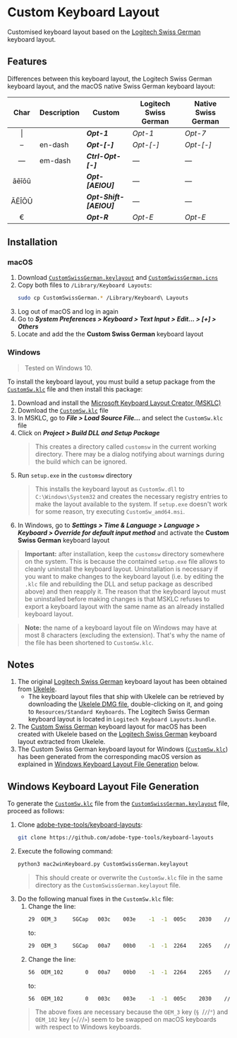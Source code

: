 # Custom Keyboard Layout

Customised keyboard layout based on the [Logitech Swiss German](LogitechSwissGerman.keylayout) keyboard layout.

## Features

Differences between this keyboard layout, the Logitech Swiss German keyboard layout, and the macOS native Swiss German keyboard layout:

| Char  | Description | Custom                  | Logitech Swiss German | Native Swiss German |
|:-----:|-------------|-------------------------|-----------------------|---------------------|
| \|    |             | _**Opt-1**_             | _Opt-1_               | _Opt-7_             |
| –     | en-dash     | _**Opt-[-]**_           | _Opt-[-]_             | _Opt-[-]_           |
| —     | em-dash     | _**Ctrl-Opt-[-]**_      | —                     | —                   |
| āēīōū |             | _**Opt-[AEIOU]**_       | —                     | —                   |
| ĀĒĪŌŪ |             | _**Opt-Shift-[AEIOU]**_ | —                     | —                   |
| €     |             | _**Opt-R**_             | _Opt-E_               | _Opt-E_             |

## Installation

### macOS

1. Download [`CustomSwissGerman.keylayout`](https://raw.githubusercontent.com/weibeld-personalisation/custom-swiss-german-keyboard-layout/main/CustomSwissGerman.keylayout) and [`CustomSwissGerman.icns`](https://raw.githubusercontent.com/weibeld-personalisation/custom-swiss-german-keyboard-layout/main/CustomSwissGerman.icns)
1. Copy both files to `/Library/Keyboard Layouts`:
    ```bash
    sudo cp CustomSwissGerman.* /Library/Keyboard\ Layouts
    ```
1. Log out of macOS and log in again
1. Go to **_System Preferences > Keyboard > Text Input > Edit... > [+] > Others_**
1. Locate and add the the **Custom Swiss German** keyboard layout

### Windows

> Tested on Windows 10.

To install the keyboard layout, you must build a setup package from the [`CustomSw.klc`](CustomSw.klc) file and then install this package:

1. Download and install the [Microsoft Keyboard Layout Creator (MSKLC)](https://www.microsoft.com/en-us/download/details.aspx?id=102134)
1. Download the [`CustomSw.klc`](CustomSw.klc) file
1. In MSKLC, go to _**File > Load Source File...**_ and select the `CustomSw.klc` file
1. Click on _**Project > Build DLL and Setup Package**_
   > This creates a directory called `customsw` in the current working directory. There may be a dialog notifying about warnings during the build which can be ignored.
1. Run `setup.exe` in the `customsw` directory
   >  This installs the keyboard layout as `CustomSw.dll` to `C:\Windows\System32` and creates the necessary registry entries to make the layout available to the system. If `setup.exe` doesn't work for some reason, try executing `CustomSw_amd64.msi`.
1. In Windows, go to **_Settings > Time & Language > Language > Keyboard > Override for default input method_** and activate the **Custom Swiss German** keyboard layout

> **Important:** after installation, keep the `customsw` directory somewhere on the system. This is because the contained `setup.exe` file allows to cleanly uninstall the keyboard layout. Uninstallation is necessary if you want to make changes to the keyboard layout (i.e. by editing the `.klc` file and rebuilding the DLL and setup package as described above) and then reapply it. The reason that the keyboard layout must be uninstalled before making changes is that MSKLC refuses to export a keyboard layout with the same name as an already installed keyboard layout.

> **Note:** the name of a keyboard layout file on Windows may have at most 8 characters (excluding the extension). That's why the name of the file has been shortened to `CustomSw.klc`.

## Notes

1. The original [Logitech Swiss German](LogitechSwissGerman.keylayout) keyboard layout has been obtained from [Ukelele](https://software.sil.org/ukelele).
   - The keyboard layout files that ship with Ukelele can be retrieved by downloading the [Ukelele DMG file](https://software.sil.org/ukelele/#downloads), double-clicking on it, and going to `Resources/Standard Keyboards`. The Logitech Swiss German keyboard layout is located in `Logitech Keyboard Layouts.bundle`.
1. The [Custom Swiss German](CustomSwissGerman.keylayout) keyboard layout for macOS has been created with Ukelele based on the [Logitech Swiss German](LogitechSwissGerman.keylayout) keyboard layout extracted from Ukelele.
1. The Custom Swiss German keyboard layout for Windows ([`CustomSw.klc`](CustomSw.klc)) has been generated from the corresponding macOS version as explained in [Windows Keyboard Layout File Generation](#windows-keyboard-layout-file-generation) below.

## Windows Keyboard Layout File Generation

To generate the [`CustomSw.klc`](CustomSw.klc) file from the [`CustomSwissGerman.keylayout`](CustomSwissGerman.keylayout) file, proceed as follows:

1. Clone [adobe-type-tools/keyboard-layouts](https://github.com/adobe-type-tools/keyboard-layouts):
   ```bash
   git clone https://github.com/adobe-type-tools/keyboard-layouts
   ```
1. Execute the following command:
    ```bash
    python3 mac2winKeyboard.py CustomSwissGerman.keylayout
    ```
    > This should create or overwrite the `CustomSw.klc` file in the same directory as the `CustomSwissGerman.keylayout` file.
1. Do the following manual fixes in the `CustomSw.klc` file:
   1. Change the line:
      ```bash
      29  OEM_3		SGCap	003c	003e	-1	-1	005c	2030	// LESS-THAN SIGN, GREATER-THAN SIGN, <none>, <none>, REVERSE SOLIDUS, PER MILLE SIGN
      ```
      to:
      ```bash
      29  OEM_3		SGCap	00a7	00b0	-1	-1	2264	2265	// SECTION SIGN, DEGREE SIGN, <none>, <none>, LESS-THAN OR EQUAL TO, GREATER-THAN OR EQUAL TO
      ```
   1. Change the line:
      ```bash
      56  OEM_102		0	00a7	00b0	-1	-1	2264	2265	// SECTION SIGN, DEGREE SIGN, <none>, <none>, LESS-THAN OR EQUAL TO, GREATER-THAN OR EQUAL TO
      ```
      to:
      ```bash
      56  OEM_102		0	003c	003e	-1	-1	005c	2030	// LESS-THAN SIGN, GREATER-THAN SIGN, <none>, <none>, REVERSE SOLIDUS, PER MILLE SIGN
      ```
   > The above fixes are necessary because the `OEM_3` key (`§ `/`/`/`°`) and `OEM_102` key (`<`/`/`/`>`) seem to be swapped on macOS keyboards with respect to Windows keyboards.
